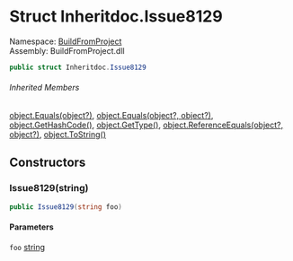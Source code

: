 ﻿# Struct Inheritdoc\.Issue8129

Namespace: [BuildFromProject](BuildFromProject\.md)  
Assembly: BuildFromProject\.dll

```csharp
public struct Inheritdoc.Issue8129
```

###### Inherited Members

[object\.Equals\(object?\)](https://learn\.microsoft\.com/dotnet/api/system\.object\.equals\#system\-object\-equals\(system\-object\)), 
[object\.Equals\(object?, object?\)](https://learn\.microsoft\.com/dotnet/api/system\.object\.equals\#system\-object\-equals\(system\-object\-system\-object\)), 
[object\.GetHashCode\(\)](https://learn\.microsoft\.com/dotnet/api/system\.object\.gethashcode), 
[object\.GetType\(\)](https://learn\.microsoft\.com/dotnet/api/system\.object\.gettype), 
[object\.ReferenceEquals\(object?, object?\)](https://learn\.microsoft\.com/dotnet/api/system\.object\.referenceequals), 
[object\.ToString\(\)](https://learn\.microsoft\.com/dotnet/api/system\.object\.tostring)

## Constructors

### <a id="BuildFromProject_Inheritdoc_Issue8129__ctor_System_String_"></a>Issue8129\(string\)

```csharp
public Issue8129(string foo)
```

#### Parameters

`foo` [string](https://learn\.microsoft\.com/dotnet/api/system\.string)

